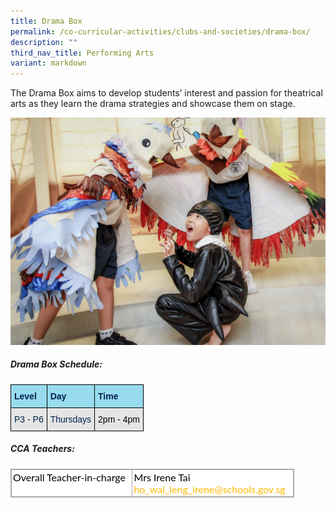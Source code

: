 ```yaml
---
title: Drama Box
permalink: /co-curricular-activities/clubs-and-societies/drama-box/
description: ""
third_nav_title: Performing Arts
variant: markdown
---
```

The Drama Box aims to develop students’ interest and passion for theatrical arts as they learn the drama strategies and showcase them on stage.

![Drama Club](/images/drama%20club%201.jpg)

##### Drama Box Schedule:


<style type="text/css">
.tg  {border-collapse:collapse;border-spacing:0;}
.tg td{border-color:black;border-style:solid;border-width:1px;font-family:Arial, sans-serif;font-size:14px;
  overflow:hidden;padding:10px 5px;word-break:normal;}
.tg th{border-color:black;border-style:solid;border-width:1px;font-family:Arial, sans-serif;font-size:14px;
  font-weight:normal;overflow:hidden;padding:10px 5px;word-break:normal;}
.tg .tg-68er{background-color:#98DBEE;color:#00214D;font-weight:bold;text-align:left;vertical-align:top}
.tg .tg-qh3l{background-color:#E5E5E5;color:#00214D;text-align:left;vertical-align:top}
</style>
<table class="tg">
<thead>
  <tr>
    <th class="tg-68er"><span style="font-weight:700;color:#00214D">Level</span></th>
    <th class="tg-68er"><span style="font-weight:700;color:#00214D">Day</span></th>
    <th class="tg-68er"><span style="font-weight:700;color:#00214D">Time</span></th>
  </tr>
</thead>
<tbody>
  <tr>
    <td class="tg-qh3l"><span style="font-weight:400">P3 - P6</span></td>
    <td class="tg-qh3l"><span style="font-weight:400">Thursdays</span></td>
    <td class="tg-qh3l"><span style="font-weight:400;color:#000">2pm - 4pm</span></td>
  </tr>
</tbody>
</table>

##### CCA Teachers:&nbsp;

  
<table class="iveo_table ives_tab_simple3" cellspacing="0" cellpadding="0" border="1" style="margin: 0px; outline: 0px; padding: 0px; border-collapse: collapse; border: 1px solid rgb(170, 170, 170); color: rgb(0, 0, 0); font-family: Lato, sans-serif; font-size: 16px; font-style: normal; font-variant-ligatures: normal; font-variant-caps: normal; font-weight: 400; letter-spacing: normal; orphans: 2; text-align: left; text-transform: none; white-space: normal; widows: 2; word-spacing: 0px; -webkit-text-stroke-width: 0px; background-color: rgb(255, 255, 255); text-decoration-thickness: initial; text-decoration-style: initial; text-decoration-color: initial; width: 454px; height: 46px;"><tbody style="margin: 0px; outline: 0px; padding: 0px;"><tr style="margin: 0px; outline: 0px; padding: 0px;"><td valign="top" style="margin: 0px; outline: 0px; padding: 2px; text-align: left; border: 1px solid rgb(170, 170, 170); width: 207px;">Overall Teacher-in-charge</td><td valign="top" style="margin: 0px; outline: 0px; padding: 2px; text-align: left; border: 1px solid rgb(170, 170, 170); width: 185px;">Mrs Irene Tai<br style="margin: 0px; outline: 0px; padding: 0px; text-align: center;"><a href="mailto:ho_wai_leng_irene@schools.gov.sg" target="" style="margin: 0px; outline: 0px; padding: 0px; color: rgb(253, 185, 0); text-decoration: none; text-align: center;">ho_wai_leng_irene@schools.gov.sg</a><br style="margin: 0px; outline: 0px; padding: 0px;"></td></tr><tr style="margin: 0px; outline: 0px; padding: 0px; height: 22pt;"><td valign="top" style="margin: 0px; outline: 0px; padding: 2px; text-align: left; border: 1px solid rgb(170, 170, 170); width: 257.219px;">Teacher-in-charge</td><td valign="top" style="margin: 0px; outline: 0px; padding: 2px; text-align: left; border: 1px solid rgb(170, 170, 170); width: 258.219px;">Mdm Faith Huang</td></tr></tbody></table>